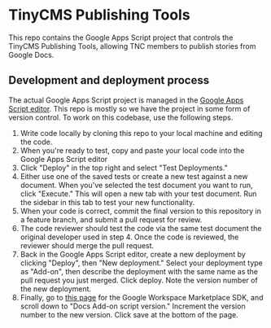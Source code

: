 # TinyCMS Publishing Tools

This repo contains the Google Apps Script project that controls the TinyCMS Publishing Tools, allowing TNC members to publish stories from Google Docs.

## Development and deployment process

The actual Google Apps Script project is managed in the [Google Apps Script editor](https://script.google.com). This repo is mostly so we have the project in some form of version control. To work on this codebase, use the following steps.

1. Write code locally by cloning this repo to your local machine and editing the code.
2. When you're ready to test, copy and paste your local code into the Google Apps Script editor
3. Click "Deploy" in the top right and select "Test Deployments."
4. Either use one of the saved tests or create a new test against a new document. When you've selected the test document you want to run, click "Execute." This will open a new tab with your test document. Run the sidebar in this tab to test your new functionality.
5. When your code is correct, commit the final version to this repository in a feature branch, and submit a pull request for review.
6. The code reviewer should test the code via the same test document the original developer used in step 4. Once the code is reviewed, the reviewer should merge the pull request.
7. Back in the Google Apps Script editor, create a new deployment by clicking "Deploy", then "New deployment." Select your deployment type as "Add-on", then describe the deployment with the same name as the pull request you just merged. Click deploy. Note the version number of the new deployment.
8. Finally, go to [this page](https://console.cloud.google.com/apis/api/appsmarket-component.googleapis.com/googleapps_sdk?authuser=0&project=webiny-sidebar-publishing) for the Google Workspace Marketplace SDK, and scroll down to "Docs Add-on script version." Increment the version number to the new version. Click save at the bottom of the page.